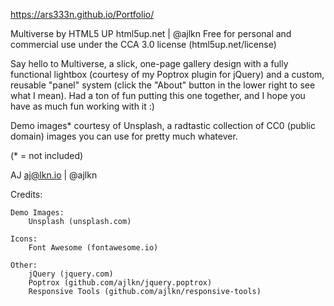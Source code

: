 https://ars333n.github.io/Portfolio/

Multiverse by HTML5 UP
html5up.net | @ajlkn
Free for personal and commercial use under the CCA 3.0 license (html5up.net/license)


Say hello to Multiverse, a slick, one-page gallery design with a fully functional lightbox
(courtesy of my Poptrox plugin for jQuery) and a custom, reusable "panel" system (click the
"About" button in the lower right to see what I mean). Had a ton of fun putting this one
together, and I hope you have as much fun working with it :)

Demo images* courtesy of Unsplash, a radtastic collection of CC0 (public domain) images
you can use for pretty much whatever.

(* = not included)

AJ
aj@lkn.io | @ajlkn


Credits:

	Demo Images:
		Unsplash (unsplash.com)

	Icons:
		Font Awesome (fontawesome.io)

	Other:
		jQuery (jquery.com)
		Poptrox (github.com/ajlkn/jquery.poptrox)
		Responsive Tools (github.com/ajlkn/responsive-tools)

